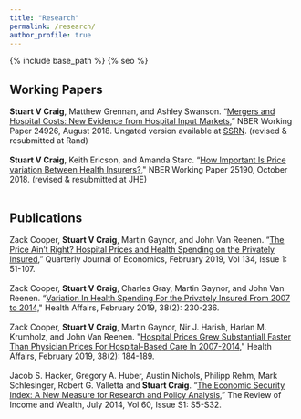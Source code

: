 ```yaml
---
title: "Research"
permalink: /research/
author_profile: true
---
```


{% include base_path %}
{% seo %}


<H2>Working Papers</H2>
<b>Stuart V Craig</b>, Matthew Grennan, and Ashley Swanson. “<a href="http://www.nber.org/papers/w24926">Mergers and Hospital Costs: New Evidence from Hospital Input Markets</a>,” NBER Working Paper 24926, August 2018. Ungated version available at <a href="https://papers.ssrn.com/sol3/papers.cfm?abstract_id=3232902">SSRN</a>. (revised & resubmitted at Rand)
<br><br>
<b>Stuart V Craig</b>, Keith Ericson, and Amanda Starc. “<a href="https://stuartcraig.github.io/files/w25190.pdf">How Important Is Price variation Between Health Insurers?</a>," NBER Working Paper 25190, October 2018. (revised & resubmitted at JHE)
<br><br>

<H2>Publications</H2>
Zack Cooper, <b>Stuart V Craig</b>, Martin Gaynor, and John Van Reenen. “<a href="https://economics.harvard.edu/files/economics/files/ms25288.pdf">The Price Ain’t Right? Hospital Prices and Health Spending on the Privately Insured</a>,” Quarterly Journal of Economics, February 2019, Vol 134, Issue 1: 51-107.
<br><br>
Zack Cooper, <b>Stuart V Craig</b>, Charles Gray, Martin Gaynor, and John Van Reenen. “<a href="https://www.healthaffairs.org/doi/full/10.1377/hlthaff.2018.05245">Variation In Health Spending For the Privately Insured From 2007 to 2014,</a>" Health Affairs, February 2019, 38(2): 230-236. 
<br><br>
Zack Cooper, <b>Stuart V Craig</b>, Martin Gaynor, Nir J. Harish, Harlan M. Krumholz, and John Van Reenen. "<a href="https://www.healthaffairs.org/doi/full/10.1377/hlthaff.2018.05424">Hospital Prices Grew Substantiall Faster Than Physician Prices For Hospital-Based Care In 2007-2014</a>," Health Affairs, February 2019, 38(2): 184-189.
<br><br>
Jacob S. Hacker, Gregory A. Huber, Austin Nichols, Philipp Rehm, Mark Schlesinger, Robert G. Valletta and <b>Stuart Craig</b>. “<a href="http://onlinelibrary.wiley.com/doi/10.1111/roiw.12053/full">The Economic Security Index: A New Measure for Research and Policy Analysis</a>,” The Review of Income and Wealth, July 2014, Vol 60, Issue S1: S5-S32.
<br><br>
